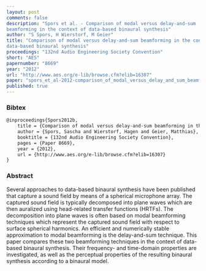 ```yaml
---
layout: post
comments: false
description: "Spors et al. - Comparison of modal versus delay-and-sum
beamforming in the context of data-based binaural synthesis"
author: "S Spors, H Wierstorf, M Geier"
title: "Comparison of modal versus delay-and-sum beamforming in the context of
data-based binaural synthesis"
proceedings: "132nd Audio Engineering Society Convention"
short: "AES"
papernumber: "8669"
year: "2012"
url: "http://www.aes.org/e-lib/browse.cfm?elib=16307"
paper: "spors_et_al-2012-comparison_of_modal_versus_delay_and_sum_beamforming.pdf"
published: true
---
```


### Bibtex

```latex
@inproceedings{Spors2012b,
  	title = {Comparison of modal versus delay-and-sum beamforming in the context of data-based binaural synthesis},
    author = {Spors, Sascha and Wierstorf, Hagen and Geier, Matthias},
    booktitle = {132nd Audio Engineering Society Convention},
    pages = {Paper 8669},
    year = {2012},
    url = {http://www.aes.org/e-lib/browse.cfm?elib=16307}
}
```

### Abstract

Several approaches to data-based binaural synthesis have been published that
capture a sound field by means of a spherical microphone array. The captured
sound field is typically decomposed into plane waves which are then auralized
using head-related transfer functions (HRTFs). The decomposition into plane
waves is often based on modal beamforming techniques which represent the
captured sound field with respect to surface spherical harmonics. An efficient
and numerically stable approximation to modal beamforming is the delay-and-sum
technique. This paper compares these two beamforming techniques in the context
of data-based binaural synthesis. Their frequency- and time-domain properties
are investigated, as well as the perceptual properties of the resulting binaural
synthesis according to a binaural model.
